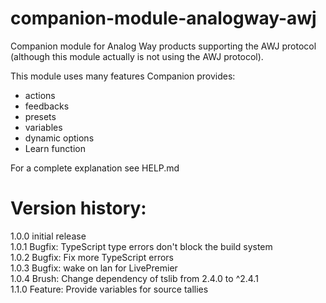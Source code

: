 # companion-module-analogway-awj

Companion module for Analog Way products supporting the AWJ protocol (although this module actually is not using the AWJ protocol).

This module uses many features Companion provides:

- actions
- feedbacks
- presets
- variables
- dynamic options
- Learn function

For a complete explanation see HELP.md

# Version history:

1.0.0 initial release  
1.0.1 Bugfix: TypeScript type errors don't block the build system  
1.0.2 Bugfix: Fix more TypeScript errors  
1.0.3 Bugfix: wake on lan for LivePremier  
1.0.4 Brush: Change dependency of tslib from 2.4.0 to ^2.4.1  
1.1.0 Feature: Provide variables for source tallies  
